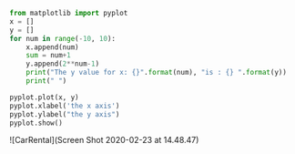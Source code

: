 ```.py
from matplotlib import pyplot
x = []
y = []
for num in range(-10, 10):
    x.append(num)
    sum = num+1
    y.append(2**num-1)
    print("The y value for x: {}".format(num), "is : {} ".format(y))
    print(" ")

pyplot.plot(x, y)
pyplot.xlabel('the x axis')
pyplot.ylabel("the y axis")
pyplot.show()
```

![CarRental](Screen Shot 2020-02-23 at 14.48.47)
